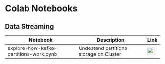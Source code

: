 # Colab Notebooks

## Data Streaming

|              Notebook                  |                Description               | Link |
| -------------------------------------- | -----------------------------------------| -----|
| explore-how-kafka-partitions-work.pynb | Undestand partitions storage on Cluster  | <img src="https://upload.wikimedia.org/wikipedia/commons/thumb/0/0a/Apache_kafka-icon.svg/1200px-Apache_kafka-icon.svg.png" width="25"> |
